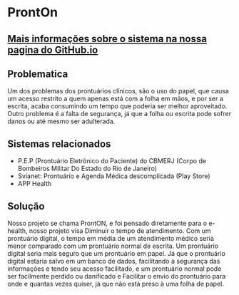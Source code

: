 # ProntOn

<h2><a target="_blank" href="https://cleiton366.github.io/ProntOn/">Mais informações sobre o sistema na nossa pagina do GitHub.io</a></h2>

<h2>Problematica</h2>
Um dos problemas dos prontuários clínicos, são o uso do papel, que causa um acesso restrito a quem apenas está com a folha em mãos, e por ser a escrita, acaba consumindo um tempo que poderia ser melhor aproveitado.
Outro problema é a falta de segurança, já que a folha ou escrita pode sofrer danos ou até mesmo ser adulterada.

<h2> Sistemas relacionados </h2>
<ul> 
<li>P.E.P (Prontuário Eletrônico do Paciente) do CBMERJ (Corpo de Bombeiros Militar Do Estado do Rio de Janeiro)</li>
<li>Svianet: Prontuário e Agenda Médica descomplicada (Play Store)</li>
<li> APP Health</li>
</ul>

<h2> Solução</h2>
Nosso projeto se chama ProntON, e foi pensado diretamente para o e-health, nosso projeto visa Diminuir o tempo de atendimento. Com um prontuário digital, o tempo em média de um atendimento médico seria menor comparado com um prontuário normal de escrita.
Um prontuário digital seria mais seguro que um prontuário em papel. Já que o prontuário digital estaria salvo em um banco de dados, facilitando a segurança das informações e tendo seu acesso facilitado, e um prontuário normal pode ser facilmente perdido ou danificado
e Facilitar o envio do prontuário para onde e quantas vezes quiser, já que não está preso à uma folha de papel.

